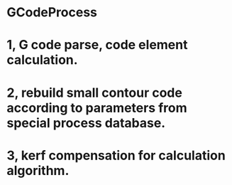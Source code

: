 # GCodeProcess
# 1, G code parse, code element calculation.
# 2, rebuild small contour code according to parameters from special process database.
# 3, kerf compensation for calculation algorithm.

